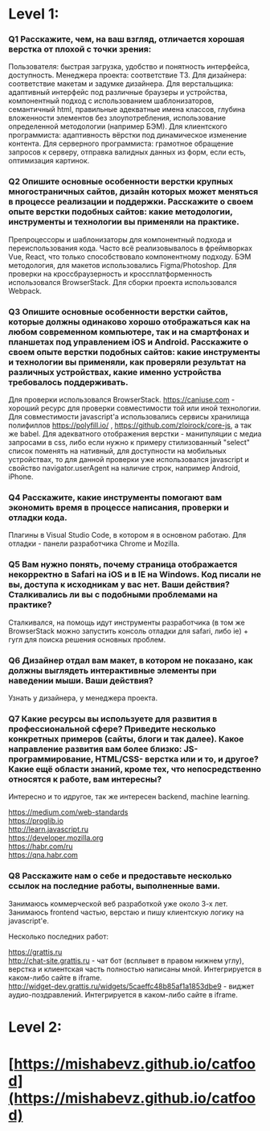# Level 1:
### Q1 Расскажите, чем, на ваш взгляд, отличается хорошая верстка от плохой с точки зрения:
Пользователя: быстрая загрузка, удобство и понятность интерфейса, доступность.
Менеджера проекта: соответствие ТЗ.
Для дизайнера: соответствие макетам и задумке дизайнера.
Для верстальщика: адаптивный интерфейс под различные браузеры и устройства, компонентный подход с использованием шаблонизаторов, семантичный html, правильные адекватные имена классов, глубина вложенности элементов без злоупотребления, использование определенной методологии (например БЭМ).
Для клиентского программиста: адаптивность вёрстки под динамическое изменение контента.
Для серверного программиста: грамотное обращение запросов к серверу, отправка валидных данных из форм, если есть, оптимизация картинок.

### Q2 Опишите основные особенности верстки крупных многостраничных сайтов, дизайн которых может меняться в процессе реализации и поддержки. Расскажите о своем опыте верстки подобных сайтов: какие методологии, инструменты и технологии вы применяли на практике.

Препроцессоры и шаблонизаторы для компонентный подхода и переиспользования кода. Часто всё реализовывалось в фреймворках Vue, React, что только способствовало компонентному подходу. БЭМ методология, для макетов использовались Figma/Photoshop. Для проверки на кроссбраузерность и кроссплатформенность использовался BrowserStack. Для сборки проекта использовался Webpack.

### Q3 Опишите основные особенности верстки сайтов, которые должны одинаково хорошо отображаться как на любом современном компьютере, так и на смартфонах и планшетах под управлением iOS и Android. Расскажите о своем опыте верстки подобных сайтов: какие инструменты и технологии вы применяли, как проверяли результат на различных устройствах, какие именно устройства требовалось поддерживать.

Для проверки использовался BrowserStack. https://caniuse.com - хороший ресурс для проверки совместимости той или иной технологии. Для совместимости javascript'а использовались сервисы хранилища полифиллов https://polyfill.io/ , https://github.com/zloirock/core-js, а так же babel. Для адекватного отображения верстки - манипуляции с медиа запросами в css, либо если нужно к примеру стилизованный "select" список поменять на нативный, для доступности на мобильных устройствах, то для данной проверки уже использовался javascript и свойство navigator.userAgent на наличие строк, например Android, iPhone.

### Q4 Расскажите, какие инструменты помогают вам экономить время в процессе написания, проверки и отладки кода.

Плагины в Visual Studio Code, в котором я в основном работаю. Для отладки - панели разработчика Chrome и Mozilla.

### Q5 Вам нужно понять, почему страница отображается некорректно в Safari на iOS и в IE на Windows. Код писали не вы, доступа к исходникам у вас нет. Ваши действия? Сталкивались ли вы с подобными проблемами на практике?

Сталкивался, на помощь идут инструменты разработчика (в том же BrowserStack можно запустить консоль отладки для safari, либо ie) + гугл для поиска решения основных проблем.

### Q6 Дизайнер отдал вам макет, в котором не показано, как должны выглядеть интерактивные элементы при наведении мыши. Ваши действия?

Узнать у дизайнера, у менеджера проекта.

### Q7 Какие ресурсы вы используете для развития в профессиональной сфере? Приведите несколько конкретных примеров (сайты, блоги и так далее). Какое направление развития вам более близко: JS-программирование, HTML/CSS- верстка или и то, и другое? Какие ещё области знаний, кроме тех, что непосредственно относятся к работе, вам интересны?

Интересно и то идругое, так же интересен backend, machine learning.

https://medium.com/web-standards <br>
https://proglib.io <br>
http://learn.javascript.ru <br>
https://developer.mozilla.org <br>
https://habr.com/ru <br>
https://qna.habr.com <br>

### Q8 Расскажите нам о себе и предоставьте несколько ссылок на последние работы, выполненные вами.
Занимаюсь коммерческой веб разработкой уже около 3-х лет. Занимаюсь frontend частью, верстаю и пишу клиентскую логику на javascript'е.

Несколько последних работ:

https://grattis.ru <br>
http://chat-site.grattis.ru - чат бот (всплывет в правом нижнем углу), верстка и клиентская часть полностью написаны мной. Интегрируется в каком-либо сайте в iframe.<br>
http://widget-dev.grattis.ru/widgets/5caeffc48b85af1a1853dbe9 - виджет аудио-поздравлений. Интегрируется в каком-либо сайте в iframe.<br>

# Level 2:
# [https://mishabevz.github.io/catfood](https://mishabevz.github.io/catfood)



